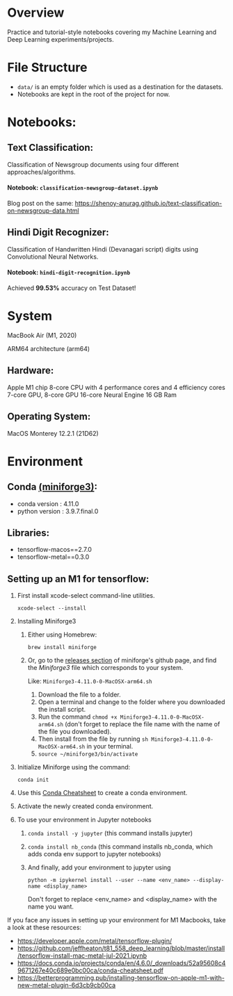 # Overview
Practice and tutorial-style notebooks covering my Machine Learning and Deep Learning experiments/projects.

# File Structure
- `data/` is an empty folder which is used as a destination for the datasets.
- Notebooks are kept in the root of the project for now.

# Notebooks:
## Text Classification:
Classification of Newsgroup documents using four different approaches/algorithms.

#### Notebook: `classification-newsgroup-dataset.ipynb`

Blog post on the same: <https://shenoy-anurag.github.io/text-classification-on-newsgroup-data.html>

## Hindi Digit Recognizer:
Classification of Handwritten Hindi (Devanagari script) digits using Convolutional Neural Networks.

#### Notebook: `hindi-digit-recognition.ipynb`

Achieved **99.53%** accuracy on Test Dataset!


# System
MacBook Air (M1, 2020)

ARM64 architecture (arm64)

## Hardware:
Apple M1 chip
8-core CPU with 4 performance cores and 4 efficiency cores
7-core GPU, 8-core GPU
16-core Neural Engine
16 GB Ram

## Operating System:
MacOS Monterey 12.2.1 (21D62)

# Environment
## Conda [(miniforge3)](https://github.com/conda-forge/miniforge):
- conda version : 4.11.0
- python version : 3.9.7.final.0

## Libraries:
- tensorflow-macos==2.7.0
- tensorflow-metal==0.3.0

## Setting up an M1 for tensorflow:
1. First install xcode-select command-line utilities. 

    `xcode-select --install`

2. Installing Miniforge3
   1. Either using Homebrew:
   
      `brew install miniforge`
   2. Or, go to the [releases section](https://github.com/conda-forge/miniforge/releases/latest) of miniforge's github page, and find the *Miniforge3* file which corresponds to your system.
      
      Like: `Miniforge3-4.11.0-0-MacOSX-arm64.sh`
      1. Download the file to a folder.
      2. Open a terminal and change to the folder where you downloaded the install script.
      3. Run the command `chmod +x Miniforge3-4.11.0-0-MacOSX-arm64.sh` (don't forget to replace the file name with the name of the file you downloaded).
      4. Then install from the file by running `sh Miniforge3-4.11.0-0-MacOSX-arm64.sh` in your terminal.
      5. `source ~/miniforge3/bin/activate`

3. Initialize Miniforge using the command:
   
    `conda init`
4. Use this [Conda Cheatsheet](https://docs.conda.io/projects/conda/en/4.6.0/_downloads/52a95608c49671267e40c689e0bc00ca/conda-cheatsheet.pdf) to create a conda environment.
5. Activate the newly created conda environment.
6. To use your environment in Jupyter notebooks
   1. `conda install -y jupyter` (this command installs jupyter)
   2. `conda install nb_conda` (this command installs nb_conda, which adds conda env support to jupyter notebooks)
   3. And finally, add your environment to jupyter using 
      
      `python -m ipykernel install --user --name <env_name> --display-name <display_name>`
      
       Don't forget to replace <env_name> and <display_name> with the name you want.

If you face any issues in setting up your environment for M1 Macbooks, take a look at these resources:
- <https://developer.apple.com/metal/tensorflow-plugin/>
- <https://github.com/jeffheaton/t81_558_deep_learning/blob/master/install/tensorflow-install-mac-metal-jul-2021.ipynb>
- <https://docs.conda.io/projects/conda/en/4.6.0/_downloads/52a95608c49671267e40c689e0bc00ca/conda-cheatsheet.pdf>
- <https://betterprogramming.pub/installing-tensorflow-on-apple-m1-with-new-metal-plugin-6d3cb9cb00ca>
